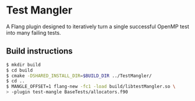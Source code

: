 # Test Mangler

A Flang plugin designed to iteratively turn a single successful 
OpenMP test into many failing tests.

## Build instructions

```sh
$ mkdir build
$ cd build
$ cmake -DSHARED_INSTALL_DIR=$BUILD_DIR ../TestMangler/
$ cd ..
$ MANGLE_OFFSET=1 flang-new -fc1 -load build/libtestMangler.so \
> -plugin test-mangle BaseTests/allocators.f90
```
